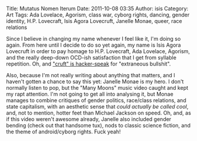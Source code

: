 Title: Mutatus Nomen Iterum
Date: 2011-10-08 03:35
Author: isis
Category: Art
Tags: Ada Lovelace, Agorism, class war, cyborg rights, dancing, gender identity, H.P. Lovecraft, Isis Agora Lovecruft, Janelle Monae, queer, race relations

Since I believe in changing my name whenever I feel like it, I'm doing
so again. From here until I decide to do so yet again, my name is Isis
Agora Lovecruft in order to pay homage to H.P. Lovecraft, Ada Lovelace,
Agorism, and the really deep-down OCD-ish satisfaction that I get from
syllable repetition. Oh, and ["cruft" is hacker-speak][] for "extraneous
bullshit".

Also, because I'm not really writing about anything that matters, and I
haven't gotten a chance to say this yet: Janelle Monae is my hero. I
don't normally listen to pop, but the "Many Moons" music video caught
and kept my rapt attention. I'm not going to get all into analysing it,
but Monae manages to combine critiques of gender politics, race/class
relations, and state capitalism, with an aesthetic sense that *could
actually be called cool*, and, not to mention, hotter feet than Michael
Jackson on speed. Oh, and, as if this video weren't awesome already,
Janelle also included gender bending (check out that handsome tux), nods
to classic science fiction, and the theme of android/cyborg rights. Fuck
yeah!

  ["cruft" is hacker-speak]: http://www.catb.org/jargon/html/C/cruft.html
